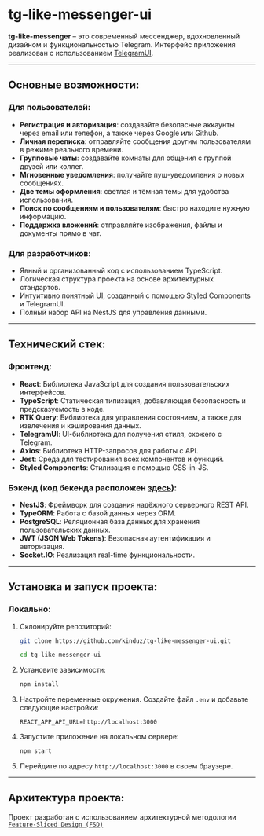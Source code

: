 # tg-like-messenger-ui

**tg-like-messenger** – это современный мессенджер, вдохновленный дизайном и функциональностью Telegram. Интерфейс приложения реализован с использованием [TelegramUI](https://tgui.xelene.me/?path=/docs/getting-started--documentation).

---

## Основные возможности:

### Для пользователей:
- **Регистрация и авторизация**: создавайте безопасные аккаунты через email или телефон, а также через Google или Github.
- **Личная переписка**: отправляйте сообщения другим пользователям в режиме реального времени.
- **Групповые чаты**: создавайте комнаты для общения с группой друзей или коллег.
- **Мгновенные уведомления**: получайте пуш-уведомления о новых сообщениях.
- **Две темы оформления**: светлая и тёмная темы для удобства использования.
- **Поиск по сообщениям и пользователям**: быстро находите нужную информацию.
- **Поддержка вложений**: отправляйте изображения, файлы и документы прямо в чат.

### Для разработчиков:
- Явный и организованный код с использованием TypeScript.
- Логическая структура проекта на основе архитектурных стандартов.
- Интуитивно понятный UI, созданный с помощью Styled Components и TelegramUI.
- Полный набор API на NestJS для управления данными.

---

## Технический стек:

### Фронтенд:
- **React**: Библиотека JavaScript для создания пользовательских интерфейсов.
- **TypeScript**: Статическая типизация, добавляющая безопасность и предсказуемость в коде.
- **RTK Query**: Библиотека для управления состоянием, а также для извлечения и кэширования данных.
- **TelegramUI**: UI-библиотека для получения стиля, схожего с Telegram.
- **Axios**: Библиотека HTTP-запросов для работы с API.
- **Jest**: Среда для тестирования всех компонентов и функций.
- **Styled Components**: Стилизация с помощью CSS-in-JS.

### Бэкенд (код бекенда расположен [здесь](https://github.com/kinduz/tg-like-messenger-backend)):
- **NestJS**: Фреймворк для создания надёжного серверного REST API.
- **TypeORM**: Работа с базой данных через ORM.
- **PostgreSQL**: Реляционная база данных для хранения пользовательских данных.
- **JWT (JSON Web Tokens)**: Безопасная аутентификация и авторизация.
- **Socket.IO**: Реализация real-time функциональности.

- ---

## Установка и запуск проекта:

### Локально:
1. Склонируйте репозиторий:
   ```bash
   git clone https://github.com/kinduz/tg-like-messenger-ui.git
   
   cd tg-like-messenger-ui
   ```

2. Установите зависимости:
   ```bash
   npm install
   ```

3. Настройте переменные окружения. Создайте файл `.env` и добавьте следующие настройки:
   ```
   REACT_APP_API_URL=http://localhost:3000
   ```

4. Запустите приложение на локальном сервере:
   ```bash
   npm start
   ```

5. Перейдите по адресу `http://localhost:3000` в своем браузере.

---

## Архитектура проекта:

Проект разработан с использованием архитектурной методологии [``Feature-Sliced Design (FSD)``](https://feature-sliced.design/ru/docs/get-started/overview)
